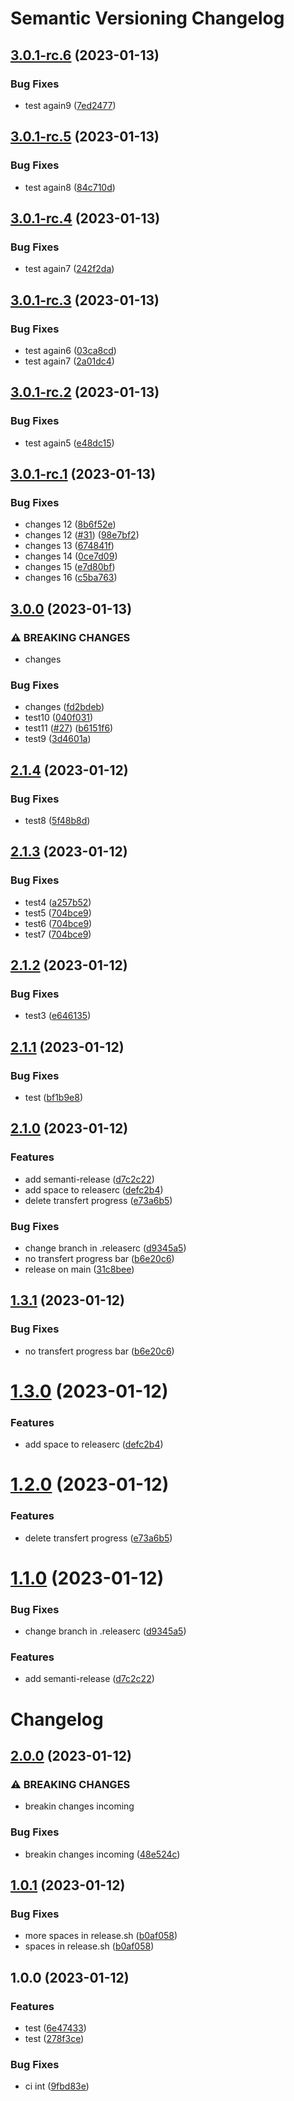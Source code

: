 # Semantic Versioning Changelog

## [3.0.1-rc.6](https://github.com/davdarras/test-release/compare/3.0.1-rc.5...3.0.1-rc.6) (2023-01-13)


### Bug Fixes

* test again9 ([7ed2477](https://github.com/davdarras/test-release/commit/7ed2477345df8e42f1419c6855f357628adb493d))

## [3.0.1-rc.5](https://github.com/davdarras/test-release/compare/3.0.1-rc.4...3.0.1-rc.5) (2023-01-13)


### Bug Fixes

* test again8 ([84c710d](https://github.com/davdarras/test-release/commit/84c710d8938d6b76b0f897f76be468a0672b4340))

## [3.0.1-rc.4](https://github.com/davdarras/test-release/compare/3.0.1-rc.3...3.0.1-rc.4) (2023-01-13)


### Bug Fixes

* test again7 ([242f2da](https://github.com/davdarras/test-release/commit/242f2daf0ba8d27aba7f04ee390176e67f3e33c0))

## [3.0.1-rc.3](https://github.com/davdarras/test-release/compare/3.0.1-rc.2...3.0.1-rc.3) (2023-01-13)


### Bug Fixes

* test again6 ([03ca8cd](https://github.com/davdarras/test-release/commit/03ca8cd5a38c97f2e5a317ff31b6700e0f309776))
* test again7 ([2a01dc4](https://github.com/davdarras/test-release/commit/2a01dc4dae613606bea30e6021c14977867588a3))

## [3.0.1-rc.2](https://github.com/davdarras/test-release/compare/3.0.1-rc.1...3.0.1-rc.2) (2023-01-13)


### Bug Fixes

* test again5 ([e48dc15](https://github.com/davdarras/test-release/commit/e48dc1557d52f8ec5ea635452cddb20fda25ecf3))

## [3.0.1-rc.1](https://github.com/davdarras/test-release/compare/v3.0.0...3.0.1-rc.1) (2023-01-13)


### Bug Fixes

* changes 12 ([8b6f52e](https://github.com/davdarras/test-release/commit/8b6f52ef0269ae60b76d9a1ff751c9e958b85586))
* changes 12 ([#31](https://github.com/davdarras/test-release/issues/31)) ([98e7bf2](https://github.com/davdarras/test-release/commit/98e7bf23c074d3d4f4d845c44799ba646c01a60d))
* changes 13 ([674841f](https://github.com/davdarras/test-release/commit/674841ffcf079eafad323e6a0f9778c884416195))
* changes 14 ([0ce7d09](https://github.com/davdarras/test-release/commit/0ce7d099fd81cfc2120e7af9f133e3d86cdd6587))
* changes 15 ([e7d80bf](https://github.com/davdarras/test-release/commit/e7d80bfbf4a9f2398efde80285cf43c3cd7150f6))
* changes 16 ([c5ba763](https://github.com/davdarras/test-release/commit/c5ba763b523f42114d23b82787567d545223a4b2))

## [3.0.0](https://github.com/davdarras/test-release/compare/v2.1.4...v3.0.0) (2023-01-13)


### ⚠ BREAKING CHANGES

* changes

### Bug Fixes

* changes ([fd2bdeb](https://github.com/davdarras/test-release/commit/fd2bdebcc211049d38aae7f5f030b154c0129c01))
* test10 ([040f031](https://github.com/davdarras/test-release/commit/040f031a40e172421178cc4adb2f5c773662f7d3))
* test11 ([#27](https://github.com/davdarras/test-release/issues/27)) ([b6151f6](https://github.com/davdarras/test-release/commit/b6151f6a4f85d4286b090cceda972b998ff69740))
* test9 ([3d4601a](https://github.com/davdarras/test-release/commit/3d4601a71ed6463ff72bdfaa08298792d55dffee))

## [2.1.4](https://github.com/davdarras/test-release/compare/v2.1.3...v2.1.4) (2023-01-12)


### Bug Fixes

* test8 ([5f48b8d](https://github.com/davdarras/test-release/commit/5f48b8d4480a8caa8ceaf8b563c158da9083d20b))

## [2.1.3](https://github.com/davdarras/test-release/compare/v2.1.2...v2.1.3) (2023-01-12)


### Bug Fixes

* test4 ([a257b52](https://github.com/davdarras/test-release/commit/a257b52f87fb1cee3444d2f5149ce8d500549b58))
* test5 ([704bce9](https://github.com/davdarras/test-release/commit/704bce9d15c3b3bad948d2382236947136b3559f))
* test6 ([704bce9](https://github.com/davdarras/test-release/commit/704bce9d15c3b3bad948d2382236947136b3559f))
* test7 ([704bce9](https://github.com/davdarras/test-release/commit/704bce9d15c3b3bad948d2382236947136b3559f))

## [2.1.2](https://github.com/davdarras/test-release/compare/v2.1.1...v2.1.2) (2023-01-12)


### Bug Fixes

* test3 ([e646135](https://github.com/davdarras/test-release/commit/e646135d152c96d64bf5231ed8a730d3cf7f8217))

## [2.1.1](https://github.com/davdarras/test-release/compare/v2.1.0...v2.1.1) (2023-01-12)


### Bug Fixes

* test ([bf1b9e8](https://github.com/davdarras/test-release/commit/bf1b9e852aa51624f30bbe6241529ebf3565ede7))

## [2.1.0](https://github.com/davdarras/test-release/compare/v2.0.0...v2.1.0) (2023-01-12)


### Features

* add semanti-release ([d7c2c22](https://github.com/davdarras/test-release/commit/d7c2c22848433b928a5a2c5bf5a74b7dcea48412))
* add space to releaserc ([defc2b4](https://github.com/davdarras/test-release/commit/defc2b4e34e7034bd4b4f1e2d2746d7154466b76))
* delete transfert progress ([e73a6b5](https://github.com/davdarras/test-release/commit/e73a6b51b900ce4df49d4c4822fc800e303816ab))


### Bug Fixes

* change branch in .releaserc ([d9345a5](https://github.com/davdarras/test-release/commit/d9345a5b223a32f1af965c50a1d319fdd39e0067))
* no transfert progress bar ([b6e20c6](https://github.com/davdarras/test-release/commit/b6e20c6d65f9ef9e2e0f22c5e2215efd2eed7145))
* release on main ([31c8bee](https://github.com/davdarras/test-release/commit/31c8beeacd438ef595ffcf496e2db7b2021a424a))

## [1.3.1](https://github.com/davdarras/test-release/compare/v1.3.0...v1.3.1) (2023-01-12)


### Bug Fixes

* no transfert progress bar ([b6e20c6](https://github.com/davdarras/test-release/commit/b6e20c6d65f9ef9e2e0f22c5e2215efd2eed7145))

# [1.3.0](https://github.com/davdarras/test-release/compare/v1.2.0...v1.3.0) (2023-01-12)


### Features

* add space to releaserc ([defc2b4](https://github.com/davdarras/test-release/commit/defc2b4e34e7034bd4b4f1e2d2746d7154466b76))

# [1.2.0](https://github.com/davdarras/test-release/compare/v1.1.0...v1.2.0) (2023-01-12)


### Features

* delete transfert progress ([e73a6b5](https://github.com/davdarras/test-release/commit/e73a6b51b900ce4df49d4c4822fc800e303816ab))

# [1.1.0](https://github.com/davdarras/test-release/compare/v1.0.1...v1.1.0) (2023-01-12)


### Bug Fixes

* change branch in .releaserc ([d9345a5](https://github.com/davdarras/test-release/commit/d9345a5b223a32f1af965c50a1d319fdd39e0067))


### Features

* add semanti-release ([d7c2c22](https://github.com/davdarras/test-release/commit/d7c2c22848433b928a5a2c5bf5a74b7dcea48412))

# Changelog

## [2.0.0](https://github.com/davdarras/test-release/compare/v1.0.1...v2.0.0) (2023-01-12)


### ⚠ BREAKING CHANGES

* breakin changes incoming

### Bug Fixes

* breakin changes incoming ([48e524c](https://github.com/davdarras/test-release/commit/48e524cc19a90f2129199df856626e63a80ef436))

## [1.0.1](https://github.com/davdarras/test-release/compare/v1.0.0...v1.0.1) (2023-01-12)


### Bug Fixes

* more spaces in release.sh ([b0af058](https://github.com/davdarras/test-release/commit/b0af05804967ce055f7320c675a2cac2d1f7fd01))
* spaces in release.sh ([b0af058](https://github.com/davdarras/test-release/commit/b0af05804967ce055f7320c675a2cac2d1f7fd01))

## 1.0.0 (2023-01-12)


### Features

* test ([6e47433](https://github.com/davdarras/test-release/commit/6e474338300da5ccda1c3c095356ff8b5bf7135a))
* test ([278f3ce](https://github.com/davdarras/test-release/commit/278f3ce517d96f234d51e4774a6346c907ae0ac6))


### Bug Fixes

* ci int ([9fbd83e](https://github.com/davdarras/test-release/commit/9fbd83e30ab38c678cdf48993424df085e985079))

